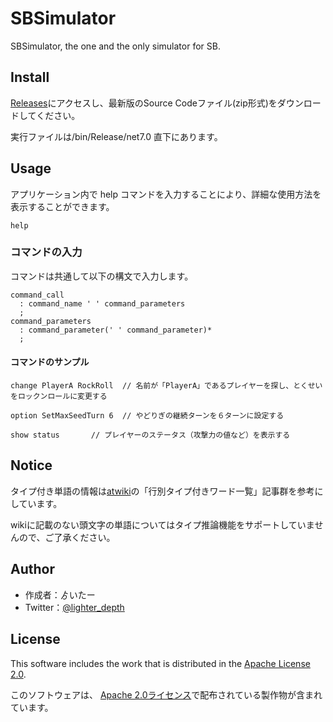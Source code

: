 SBSimulator
====
SBSimulator, the one and the only simulator for SB.

## Install
[Releases](https://github.com/lighter-depth/SBSimulator/releases)にアクセスし、最新版のSource Codeファイル(zip形式)をダウンロードしてください。

実行ファイルは/bin/Release/net7.0 直下にあります。

## Usage
アプリケーション内で help コマンドを入力することにより、詳細な使用方法を表示することができます。
```antlr
help
```
### コマンドの入力
コマンドは共通して以下の構文で入力します。
```antlr
command_call
  : command_name ' ' command_parameters
  ;
command_parameters
  : command_parameter(' ' command_parameter)*
  ;
```
#### コマンドのサンプル
```antlr
change PlayerA RockRoll  // 名前が「PlayerA」であるプレイヤーを探し、とくせいをロックンロールに変更する
```
```antlr
option SetMaxSeedTurn 6  // やどりぎの継続ターンを６ターンに設定する
```
```antlr
show status       // プレイヤーのステータス（攻撃力の値など）を表示する
```
## Notice
タイプ付き単語の情報は[atwiki](https://w.atwiki.jp/1855528/)の「行別タイプ付きワード一覧」記事群を参考にしています。

wikiに記載のない頭文字の単語についてはタイプ推論機能をサポートしていませんので、ご了承ください。

## Author
<ul>
  <li>作成者：ゟいたー</li>
  <li>Twitter：<a href="https://twitter.com/lighter_depth">@lighter_depth</a></li>
</ul>

## License
This software includes the work that is distributed in the [Apache License 2.0](https://www.apache.org/licenses/LICENSE-2.0).

このソフトウェアは、 [Apache 2.0ライセンス](https://www.apache.org/licenses/LICENSE-2.0)で配布されている製作物が含まれています。
